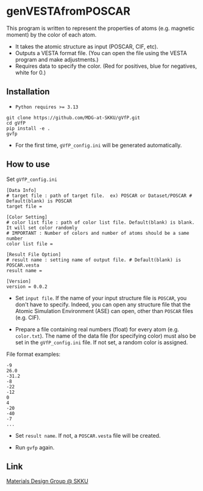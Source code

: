 # genVESTAfromPOSCAR

This program is written to represent the properties of atoms (e.g. magnetic moment) by the color of each atom.
* It takes the atomic structure as input (POSCAR, CIF, etc).
* Outputs a VESTA format file. (You can open the file using the VESTA program and make adjustments.)
* Requires data to specify the color. (Red for positives, blue for negatives, white for 0.)

## Installation

* `Python requires >= 3.13`
```
git clone https://github.com/MDG-at-SKKU/gVfP.git
cd gVfP
pip install -e .
gvfp
```

* For the first time, `gVfP_config.ini` will be generated automatically.
  
## How to use

Set `gVfP_config.ini`

```
[Data Info]
# target file : path of target file.  ex) POSCAR or Dataset/POSCAR # Default(blank) is POSCAR
target file =

[Color Setting]
# color list file : path of color list file. Default(blank) is blank. It will set color randomly
# IMPORTANT : Number of colors and number of atoms should be a same number
color list file = 

[Result File Option]
# result name : setting name of output file. # Default(blank) is POSCAR.vesta
result name =

[Version]
version = 0.0.2
```

* Set `input file`. If the name of your input structure file is `POSCAR`, you don't have to specify. Indeed, you can open any structure file that the Atomic Simulation Environment (ASE) can open, other than `POSCAR` files (e.g. CIF). 

* Prepare a file containing real numbers (float) for every atom (e.g. `color.txt`). The name of the data file (for specifying color) must also be set in the `gVfP_config.ini` file. If not set, a random color is assigned.  

File format examples:
```
-9
26.0
-31.2
-8
-22
-12
0
4
-20
-40
-7
...
```

* Set `result name`. If not, a `POSCAR.vesta` file will be created.

* Run `gvfp` again.


## Link
[Materials Design Group @ SKKU](https://sites.google.com/site/jsparkphys/home)
